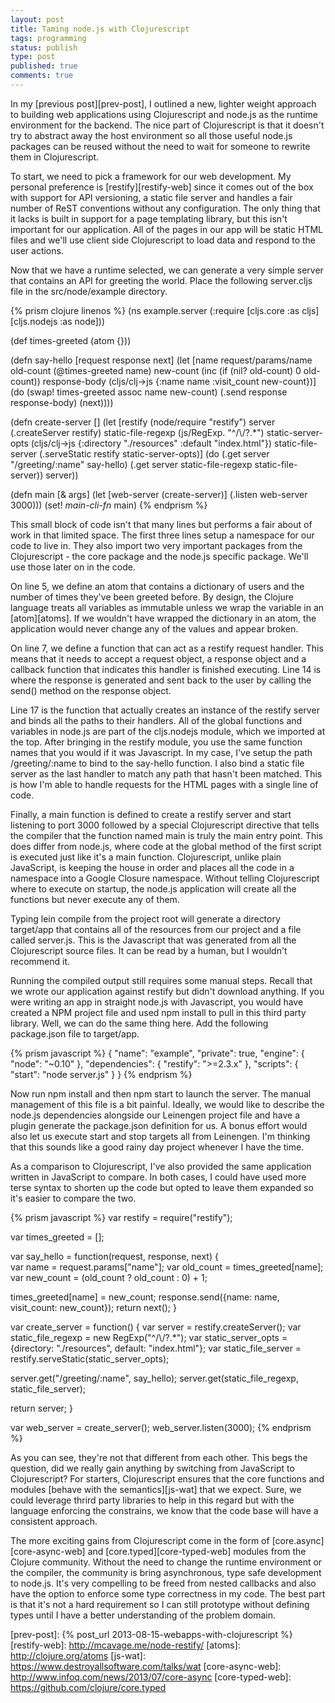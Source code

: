```yaml
---
layout: post
title: Taming node.js with Clojurescript
tags: programming
status: publish
type: post
published: true
comments: true
---
```

In my [previous post][prev-post], I outlined a new, lighter weight approach 
to building web applications using Clojurescript and node.js as the 
runtime environment for the backend. The nice part of Clojurescript is that 
it doesn't try to abstract away the host environment so all those useful 
node.js packages can be reused without the need to wait for someone to rewrite 
them in Clojurescript. 

<!--EndExcerpt-->

To start, we need to pick a framework for our web development. My personal 
preference is [restify][restify-web] since it comes out of the box with support 
for API versioning, a static file server and handles a fair number of ReST conventions
without any configuration. The only thing that it lacks is built in support for
a page templating library, but this isn't important for our application. All of
the pages in our app will be static HTML files and we'll use client side 
Clojurescript to load data and respond to the user actions.

Now that we have a runtime selected, we can generate a very simple server that
contains an API for greeting the world. Place the following server.cljs file in
the src/node/example directory.

{% prism clojure linenos %}
(ns example.server
  (:require [cljs.core :as cljs]
            [cljs.nodejs :as node]))

(def times-greeted (atom {}))

(defn say-hello [request response next]
  (let [name request/params/name
        old-count (@times-greeted name)
        new-count (inc (if (nil? old-count) 0 old-count))
        response-body (cljs/clj->js {:name name :visit_count new-count})]
    (do
      (swap! times-greeted assoc name new-count)
      (.send response response-body)
      (next))))

(defn create-server []
  (let [restify (node/require "restify")
        server (.createServer restify)
        static-file-regexp (js/RegExp. "^/\\/?.*")
        static-server-opts (cljs/clj->js {:directory "./resources" :default "index.html"})
        static-file-server (.serveStatic restify static-server-opts)]
    (do
      (.get server "/greeting/:name" say-hello)
      (.get server static-file-regexp static-file-server))
    server))

(defn main [& args]
  (let [web-server (create-server)]
    (.listen web-server 3000)))
(set! *main-cli-fn* main)
{% endprism %}

This small block of code isn't that many lines but performs a fair about of work
in that limited space. The first three lines setup a namespace for our code to
live in. They also import two very important packages from the Clojurescript - 
the core package and the node.js specific package. We'll use those later on in
the code.

On line 5, we define an atom that contains a dictionary of users and the number
of times they've been greeted before. By design, the Clojure language treats all
variables as immutable unless we wrap the variable in an [atom][atoms]. If we 
wouldn't have wrapped the dictionary in an atom, the application would never 
change any of the values and appear broken.

On line 7, we define a function that can act as a restify request handler. This
means that it needs to accept a request object, a response object and a callback
function that indicates this handler is finished executing. Line 14 is where the
response is generated and sent back to the user by calling the send() method on
the response object.

Line 17 is the function that actually creates an instance of the restify server and
binds all the paths to their handlers. All of the global functions and variables
in node.js are part of the cljs.nodejs module, which we imported at the top. After
bringing in the restify module, you use the same function names that you would if
it was Javascript. In my case, I've setup the path /greeting/:name to bind to the
say-hello function. I also bind a static file server as the last handler to match
any path that hasn't been matched. This is how I'm able to handle requests for the
HTML pages with a single line of code.

Finally, a main function is defined to create a restify server and start listening
to port 3000 followed by a special Clojurescript directive that tells the compiler
that the function named main is truly the main entry point. This does differ from
node.js, where code at the global method of the first script is executed just like
it's a main function. Clojurescript, unlike plain JavaScript, is keeping the house
in order and places all the code in a namespace into a Google Closure namespace.
Without telling Clojurescript where to execute on startup, the node.js application
will create all the functions but never execute any of them.

Typing lein compile from the project root will generate a directory target/app that
contains all of the resources from our project and a file called server.js. This is
the Javascript that was generated from all the Clojurescript source files. It can
be read by a human, but I wouldn't recommend it. 

Running the compiled output still requires some manual steps. Recall that we wrote 
our application against restify but didn't download anything. If you were writing
an app in straight node.js with Javascript, you would have created a NPM project
file and used npm install to pull in this third party library. Well, we can do the
same thing here. Add the following package.json file to target/app.

{% prism javascript %}
{
 "name": "example",
 "private": true,
 "engine": {
   "node": "~0.10"
 },
 "dependencies": {
   "restify": ">=2.3.x"
 },
 "scripts": {
   "start": "node server.js"
 }
}
{% endprism %}

Now run npm install and then npm start to launch the server. The manual management
of this file is a bit painful. Ideally, we would like to describe the node.js
dependencies alongside our Leinengen project file and have a plugin generate the
package.json definition for us. A bonus effort would also let us execute start and
stop targets all from Leinengen. I'm thinking that this sounds like a good rainy
day project whenever I have the time.

As a comparison to Clojurescript, I've also provided the same application 
written in JavaScript to compare. In both cases, I could have used more terse
syntax to shorten up the code but opted to leave them expanded so it's easier to
compare the two.

{% prism javascript %}
var restify = require("restify");

var times_greeted = [];

var say_hello = function(request, response, next) {  
  var name = request.params["name"];
  var old_count = times_greeted[name];
  var new_count = (old_count ? old_count : 0) + 1;

  times_greeted[name] = new_count;
  response.send({name: name, visit_count: new_count});
  return next();
}

var create_server = function() {
  var server = restify.createServer();
  var static_file_regexp = new RegExp("^/\\/?.*");
  var static_server_opts = {directory: "./resources", default: "index.html"};
  var static_file_server = restify.serveStatic(static_server_opts);

  server.get("/greeting/:name", say_hello);
  server.get(static_file_regexp, static_file_server);

  return server;
}

var web_server = create_server();
web_server.listen(3000);
{% endprism %}

As you can see, they're not that different from each other. This begs the question, 
did we really gain anything by switching from JavaScript to Clojurescript? For starters,
Clojurescript ensures that the core functions and modules [behave with the semantics][js-wat] 
that we expect. Sure, we could leverage thrird party libraries to help in this regard but 
with the language enforcing the constrains, we know that the code base will have a consistent 
approach.

The more exciting gains from Clojurescript come in the form of [core.async][core-async-web] 
and [core.typed][core-typed-web] modules from the Clojure community. Without the need to change 
the runtime environment or the compiler, the community is bring asynchronous, type safe 
development to node.js. It's very compelling to be freed from nested callbacks and also have 
the option to enforce some type correctness in my code. The best part is that it's not a hard 
requirement so I can still prototype without defining types until I have a better understanding 
of the problem domain.

[prev-post]: {% post_url 2013-08-15-webapps-with-clojurescript %}
[restify-web]: http://mcavage.me/node-restify/
[atoms]: http://clojure.org/atoms
[js-wat]: https://www.destroyallsoftware.com/talks/wat
[core-async-web]: http://www.infoq.com/news/2013/07/core-async
[core-typed-web]: https://github.com/clojure/core.typed
